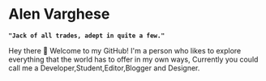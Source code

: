# Alen Varghese

**` "Jack of all trades, adept in quite a few." `**

Hey there 👋 Welcome to my GitHub! I'm a person who likes to explore everything that the world has to offer in my own ways,
Currently you could call me a Developer,Student,Editor,Blogger and Designer.  
<!--
**Alen983/Alen983** is a ✨ _special_ ✨ repository because its `README.md` (this file) appears on your GitHub profile.

Here are some ideas to get you started:

- 🔭 I’m currently working on ...
- 🌱 I’m currently learning ...
- 👯 I’m looking to collaborate on ...
- 🤔 I’m looking for help with ...
- 💬 Ask me about ...
- 📫 How to reach me: ...
- 😄 Pronouns: ...
- ⚡ Fun fact: ...
-->
